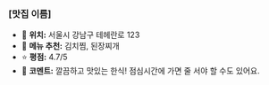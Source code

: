 ### [맛집 이름]
- 📍 **위치:** 서울시 강남구 테헤란로 123
- 🍴 **메뉴 추천:** 김치찜, 된장찌개
- ⭐ **평점:** 4.7/5
- 💬 **코멘트:** 깔끔하고 맛있는 한식! 점심시간에 가면 줄 서야 할 수도 있어요.

